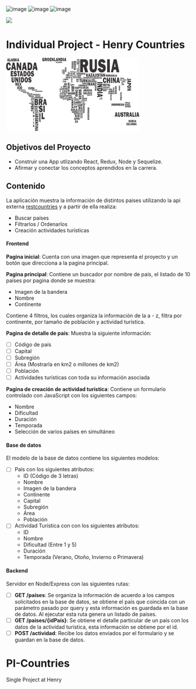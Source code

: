 ![image](https://user-images.githubusercontent.com/83982603/174692449-beefcd73-9947-4a41-91e9-99bb76fa370c.png)
![image](https://user-images.githubusercontent.com/83982603/174692468-c54322c8-6876-4627-b75a-89efdac7dfb3.png)
![image](https://user-images.githubusercontent.com/83982603/174692486-fd76a3cc-442a-4217-8280-226862cfe381.png)


<p align='left'>
    <img src='https://static.wixstatic.com/media/85087f_0d84cbeaeb824fca8f7ff18d7c9eaafd~mv2.png/v1/fill/w_160,h_30,al_c,q_85,usm_0.66_1.00_0.01/Logo_completo_Color_1PNG.webp' </img>
</p>

# Individual Project - Henry Countries

<p align="left">
  <img height="200" src="./countries.png" />
</p>

## Objetivos del Proyecto

- Construir una App utlizando React, Redux, Node y Sequelize.
- Afirmar y conectar los conceptos aprendidos en la carrera.

## Contenido 

La aplicación muestra la información de distintos países utilizando la api externa [restcountries](https://restcountries.com/) y a partir de ella realiza:

  - Buscar países 
  - Filtrarlos / Ordenarlos 
  - Creación actividades turísticas

#### Frontend

__Pagina inicial__: Cuenta con una imagen que representa el proyecto y un botón que direcciona a la pagina principal.

__Pagina principal__: Contiene un buscador por nombre de país, el listado de 10 países por pagina donde se muestra:

- Imagen de la bandera
- Nombre
- Continente

Contiene 4 filtros, los cuales organiza la información de la a - z, filtra por continente, por tamaño de población y actividad turística.

__Pagina de detalle de país__: Muestra la siguiente información:

- [ ] Código de país
- [ ] Capital
- [ ] Subregión
- [ ] Área (Mostrarla en km2 o millones de km2)
- [ ] Población
- [ ] Actividades turísticas con toda su información asociada

__Pagina de creación de actividad turística__: Contiene un formulario controlado con JavaScript con los siguientes campos:

- Nombre
- Dificultad
- Duración
- Temporada
- Selección de varios países en simultáneo

#### Base de datos

El modelo de la base de datos contiene los siguientes modelos: 

- [ ] País con los siguientes atributos:
  - ID (Código de 3 letras) 
  - Nombre
  - Imagen de la bandera
  - Continente
  - Capital
  - Subregión
  - Área
  - Población
- [ ] Actividad Turística con con los siguientes atributos:
  - ID
  - Nombre
  - Dificultad (Entre 1 y 5)
  - Duración
  - Temporada (Verano, Otoño, Invierno o Primavera)

#### Backend

Servidor en Node/Express con las siguientes rutas: 

- [ ] __GET /países__: Se organiza la información de acuerdo a los campos solicitados en la base de datos, se obtiene el país que coincida con un parámetro pasado por query y esta información es guardada en la base de datos. Al ejecutar esta ruta genera un listado de países.
- [ ] __GET /países/{idPaís}__: Se obtiene el detalle particular de un país con los datos de la actividad turística, esta información se obtiene por el id.
- [ ] __POST /actividad__:  Recibe los datos enviados por el formulario y se guardan en la base de datos.
# PI-Countries
Single Project at Henry
